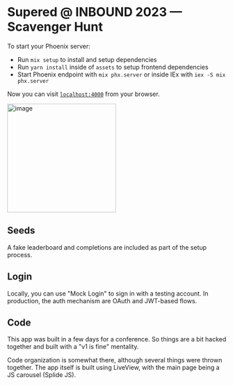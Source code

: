 # Supered @ INBOUND 2023 — Scavenger Hunt

To start your Phoenix server:

  * Run `mix setup` to install and setup dependencies
  * Run `yarn install` inside of `assets` to setup frontend dependencies
  * Start Phoenix endpoint with `mix phx.server` or inside IEx with `iex -S mix phx.server`

Now you can visit [`localhost:4000`](http://localhost:4000) from your browser.

<img width="250" alt="image" src="https://github.com/getsupered/hunt/assets/1231659/e2d0983d-66cb-4be8-b3e3-4e771d343b10">

## Seeds

A fake leaderboard and completions are included as part of the setup process.

## Login

Locally, you can use "Mock Login" to sign in with a testing account. In production, the auth mechanism
are OAuth and JWT-based flows.

## Code

This app was built in a few days for a conference. So things are a bit hacked together and built with
a "v1 is fine" mentality.

Code organization is somewhat there, although several things were thrown together. The app itself is built
using LiveView, with the main page being a JS carousel (Splide JS).

